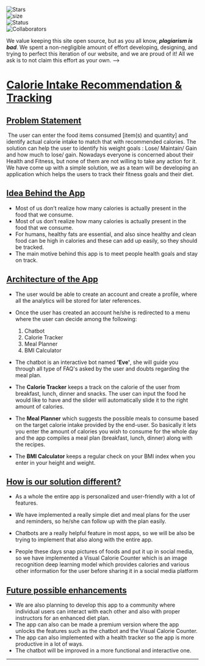 ![Stars](https://img.shields.io/github/stars/yazidmarzuk/spoonacular_api?style=plastic)<br>
![size](https://img.shields.io/github/repo-size/yazidmarzuk/spoonacular_api)<br>
![Status](https://img.shields.io/badge/status-Under_Contruction-red)<br>
![Collaborators](https://img.shields.io/badge/collaborators-5-red)<br>


We value keeping this site open source, but as you all know, _**plagiarism is bad**_. We spent a non-negligible amount of effort developing, designing, and trying to perfect this iteration of our website, and we are proud of it! All we ask is to not claim this effort as your own. --> 

# <u>Calorie Intake Recommendation & Tracking</u>
##  <u>Problem Statement</u>

​				The user can enter the food items consumed [item(s) and quantity] and identify actual calorie intake to match that with recommended calories. The solution can help the user to identify his weight goals : Lose/ Maintain/ Gain and how much to lose/ gain. Nowadays everyone is concerned about their Health and Fitness, but none of them are not willing to take any action for it. We have come up with a simple solution, we as a team will be developing an application which helps the users to track their fitness goals and their diet.

## <u>Idea Behind the App</u>

- Most of us don’t realize how many calories is actually present in the food that we consume.
- Most of us don’t realize how many calories is actually present in the food that we consume.
- For humans, healthy fats are essential, and also since healthy and clean food can be high in calories and these can add up easily, so they should be tracked.
- The main motive behind this app is to meet people health goals and stay on track.

## <u>Architecture of the App</u>

- The user would be able to create an account and create a profile, where all the analytics will be stored for later references.
- Once the user has created an account he/she is redirected to a menu where the user can decide among the following:
  1. Chatbot
  2. Calorie Tracker
  3. Meal Planner 
  4. BMI Calculator

- The chatbot is an interactive bot named **'Eve'**, she will guide you through all type of FAQ's asked by the user and doubts regarding the meal plan. 
- The **Calorie Tracker** keeps a track on the calorie of the user from breakfast, lunch, dinner and snacks. The user can input the food he would like to have and the slider will automatically slide it to the right amount of calories.
- The **Meal Planner** which suggests the possible meals to consume based on the target calorie intake provided by the end-user. So basically it lets you enter the amount of calories you wish to consume for the whole day and the app compiles a meal plan (breakfast, lunch, dinner) along with the recipes.
- The **BMI Calculator** keeps a regular check on your BMI index when you enter in your height and weight.

## <u>How is our solution different?</u>

- As a whole the entire app is personalized and user-friendly with a lot of features.

- We have implemented a really simple diet and meal plans for the user and reminders, so he/she can follow up with the plan easily. 
- Chatbots are a really helpful feature in most apps, so we will be also be trying to implement that also along with the entire app.
- People these days snap pictures of foods and put it up in social media, so we have implemented a Visual Calorie Counter which is an image recognition deep learning model which provides calories and various other information for the user before sharing it in a social media platform

## <u>Future possible enhancements</u>

- We are also planning to develop this app to a community where individual users can interact with each other and also with proper instructors for an enhanced diet plan.
- The app can also can be made a premium version where the app unlocks the features such as the chatbot and the Visual Calorie Counter.
- The app can also implemented with a health tracker so the app is more productive in a lot of ways.
- The chatbot will be improved in a more functional and interactive one.

------

